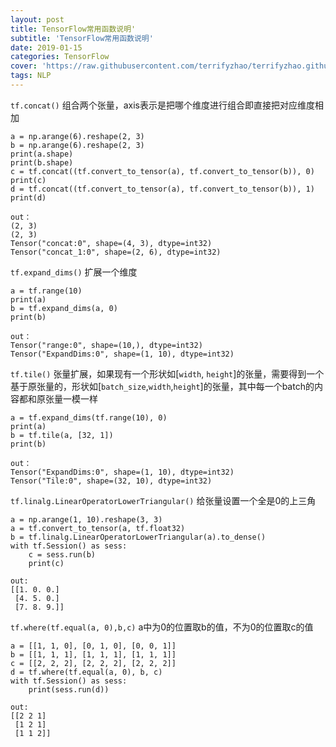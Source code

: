 ```yaml
---
layout: post
title: TensorFlow常用函数说明'
subtitle: 'TensorFlow常用函数说明'
date: 2019-01-15
categories: TensorFlow
cover: 'https://raw.githubusercontent.com/terrifyzhao/terrifyzhao.github.io/master/assets/img/2019-01-15-tensorflow%E5%B8%B8%E7%94%A8%E5%87%BD%E6%95%B0%E8%AF%B4%E6%98%8E/cover.jpg'
tags: NLP
---
```


`tf.concat()`
组合两个张量，axis表示是把哪个维度进行组合即直接把对应维度相加

```
a = np.arange(6).reshape(2, 3)
b = np.arange(6).reshape(2, 3)
print(a.shape)
print(b.shape)
c = tf.concat((tf.convert_to_tensor(a), tf.convert_to_tensor(b)), 0)
print(c)
d = tf.concat((tf.convert_to_tensor(a), tf.convert_to_tensor(b)), 1)
print(d)

out：
(2, 3)
(2, 3)
Tensor("concat:0", shape=(4, 3), dtype=int32)
Tensor("concat_1:0", shape=(2, 6), dtype=int32)
```

`tf.expand_dims()`
扩展一个维度

```
a = tf.range(10)
print(a)
b = tf.expand_dims(a, 0)
print(b)

out：
Tensor("range:0", shape=(10,), dtype=int32)
Tensor("ExpandDims:0", shape=(1, 10), dtype=int32)
```



`tf.tile()`
张量扩展，如果现有一个形状如[`width`, `height`]的张量，需要得到一个基于原张量的，形状如[`batch_size`,`width`,`height`]的张量，其中每一个batch的内容都和原张量一模一样
```
a = tf.expand_dims(tf.range(10), 0)
print(a)
b = tf.tile(a, [32, 1])
print(b)

out：
Tensor("ExpandDims:0", shape=(1, 10), dtype=int32)
Tensor("Tile:0", shape=(32, 10), dtype=int32)
```

`tf.linalg.LinearOperatorLowerTriangular()`
给张量设置一个全是0的上三角
```
a = np.arange(1, 10).reshape(3, 3)
a = tf.convert_to_tensor(a, tf.float32)
b = tf.linalg.LinearOperatorLowerTriangular(a).to_dense()
with tf.Session() as sess:
    c = sess.run(b)
    print(c)

out:
[[1. 0. 0.]
 [4. 5. 0.]
 [7. 8. 9.]]
```

`tf.where(tf.equal(a, 0),b,c)`
a中为0的位置取b的值，不为0的位置取c的值
```
a = [[1, 1, 0], [0, 1, 0], [0, 0, 1]]
b = [[1, 1, 1], [1, 1, 1], [1, 1, 1]]
c = [[2, 2, 2], [2, 2, 2], [2, 2, 2]]
d = tf.where(tf.equal(a, 0), b, c)
with tf.Session() as sess:
    print(sess.run(d))

out:
[[2 2 1]
 [1 2 1]
 [1 1 2]]
```


